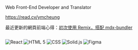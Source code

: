 Web Front-End Developer and Translator

https://read.cv/ymcheung

最近更新的網頁前端心得：[初次使用 Remix，搭配 mdx-bundler](https://build.intersection.tw/remix-with-mdx-bundler)

<p style="display:inline-block;">

<img src="https://img.shields.io/badge/React-61DAFB.svg?style=for-the-badge&logo=React&logoColor=black" alt="React"/>

<img src="https://img.shields.io/badge/HTML5-E34F26.svg?style=for-the-badge&logo=HTML5&logoColor=white" alt="HTML 5"/>

<img src="https://img.shields.io/badge/CSS-1572B6.svg?style=for-the-badge&logo=csswizardry&logoColor=white" alt="CSS"/>

<img src="https://img.shields.io/badge/SOLID-2C4F7C.svg?style=for-the-badge&logo=solid&logoColor=white" alt="Solid.js"/>

<img src="https://img.shields.io/badge/Figma-black.svg?style=for-the-badge&logo=Figma&logoColor=white" alt="Figma"/>

</p>
